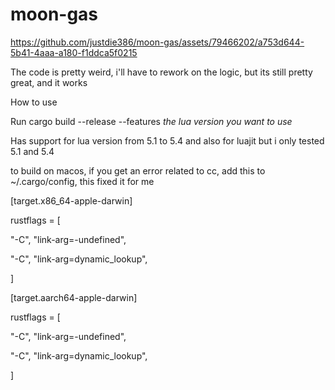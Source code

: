 # moon-gas


https://github.com/justdie386/moon-gas/assets/79466202/a753d644-5b41-4aaa-a180-f1ddca5f0215

The code is pretty weird, i'll have to rework on the logic, but its still pretty great, and it works


How to use

Run cargo build --release --features *the lua version you want to use*

Has support for lua version from 5.1 to 5.4 and also for luajit
but i only tested 5.1 and 5.4

to build on macos, if you get an error related to cc, add this to ~/.cargo/config, this fixed it for me


[target.x86_64-apple-darwin]

rustflags = [

  "-C", "link-arg=-undefined",
  
  "-C", "link-arg=dynamic_lookup",
  
]

[target.aarch64-apple-darwin]

rustflags = [

  "-C", "link-arg=-undefined",
  
  "-C", "link-arg=dynamic_lookup",
  
]
